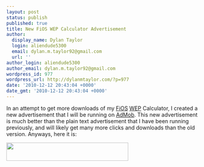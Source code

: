 ```yaml
---
layout: post
status: publish
published: true
title: New FiOS WEP Calculator Advertisement
author:
  display_name: Dylan Taylor
  login: aliendude5300
  email: dylan.m.taylor92@gmail.com
  url: ''
author_login: aliendude5300
author_email: dylan.m.taylor92@gmail.com
wordpress_id: 977
wordpress_url: http://dylanmtaylor.com/?p=977
date: '2010-12-12 20:43:04 +0000'
date_gmt: '2010-12-12 20:43:04 +0000'
---
```

<p>In an attempt to get more downloads of my <a class="zem_slink" title="Verizon FiOS" rel="wikipedia" href="http://en.wikipedia.org/wiki/Verizon_FiOS">FiOS</a> <a class="zem_slink" title="Wired Equivalent Privacy" rel="wikipedia" href="http://en.wikipedia.org/wiki/Wired_Equivalent_Privacy">WEP</a> Calculator, I created a new advertisement that I will be running on <a class="zem_slink" title="AdMob" rel="homepage" href="http://www.admob.com">AdMob</a>. This new advertisement is much better than the plain text advertisement that I have been running previously, and will likely get many more clicks and downloads than the old version. Anyways, here it is:</p>
<p><a rel="attachment wp-att-978" href="http://dylanmtaylor.com/2010/12/12/new-fios-wep-calculator-advertisement/fwc-promo/"><img class="alignnone size-full wp-image-978" title="FiOS WEP Calculator Advertisement" src="http://dylanmtaylor.com/wp-content/uploads/2010/12/fwc-promo.png" alt="" width="320" height="48" /></a></p>
<div class="zemanta-pixie" style="margin-top: 10px; height: 15px;"><img class="zemanta-pixie-img" style="border: medium none; float: right;" src="http://dylanmtaylor.com/wp-content/uploads/2011/06/pixy3.gif" alt="" /></div>
